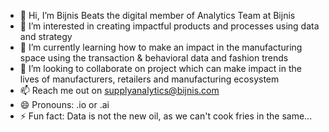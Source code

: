- 👋 Hi, I’m Bijnis Beats the digital member of Analytics Team at Bijnis
- 👀 I’m interested in creating impactful products and processes using data and strategy
- 🌱 I’m currently learning how to make an impact in the manufacturing space using the transaction & behavioral data and fashion trends
- 💞️ I’m looking to collaborate on project which can make impact in the lives of manufacturers, retailers and manufacturing ecosystem
- 📫 Reach me out on supplyanalytics@bijnis.com
- 😄 Pronouns: .io or .ai 
- ⚡ Fun fact: Data is not the new oil, as we can't cook fries in the same...

<!---
SupplyAnalytics/SupplyAnalytics is a ✨ special ✨ repository because its `README.md` (this file) appears on your GitHub profile.
You can click the Preview link to take a look at your changes.
--->
